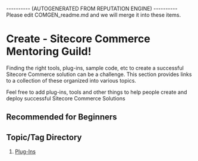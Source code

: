 ---------- (AUTOGENERATED FROM REPUTATION ENGINE) ----------
Please edit COMGEN_readme.md and we will merge it into these items.

# Create - Sitecore Commerce Mentoring Guild!

Finding the right tools, plug-ins, sample code, etc to create a successful Sitecore Commerce solution can be a challenge. This section provides links to a collection of these organized into various topics.

Feel free to add plug-ins, tools and other things to help people create and deploy successful Sitecore Commerce Solutions 

## Recommended for Beginners


## Topic/Tag Directory

1. [Plug-Ins](/sitecoreguild/scmg/create/plug-ins)

